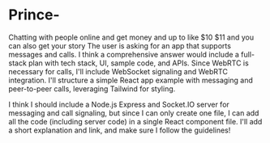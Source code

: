 # Prince-
Chatting with people online and get money and up to like $10 $11 and you can also get your story
The user is asking for an app that supports messages and calls. I think a comprehensive answer would include a full-stack plan with tech stack, UI, sample code, and APIs. Since WebRTC is necessary for calls, I'll include WebSocket signaling and WebRTC integration. I'll structure a simple React app example with messaging and peer-to-peer calls, leveraging Tailwind for styling.

I think I should include a Node.js Express and Socket.IO server for messaging and call signaling, but since I can only create one file, I can add all the code (including server code) in a single React component file. I'll add a short explanation and link, and make sure I follow the guidelines!
